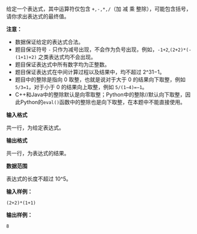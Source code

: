 给定一个表达式，其中运算符仅包含 `+,-,*,/`（加 减 乘 整除），可能包含括号，请你求出表达式的最终值。

**注意：**

- 数据保证给定的表达式合法。
- 题目保证符号 `-` 只作为减号出现，不会作为负号出现，例如，`-1+2`,`(2+2)*(-(1+1)+2)` 之类表达式均不会出现。
- 题目保证表达式中所有数字均为正整数。
- 题目保证表达式在中间计算过程以及结果中，均不超过 2^31−1。
- 题目中的整除是指向 0 取整，也就是说对于大于 0 的结果向下取整，例如 `5/3=1`，对于小于 0 的结果向上取整，例如 `5/(1−4)=−1`。
- C++和Java中的整除默认是向零取整；Python中的整除//默认向下取整，因此Python的`eval()`函数中的整除也是向下取整，在本题中不能直接使用。

**输入格式**

共一行，为给定表达式。

**输出格式**

共一行，为表达式的结果。

**数据范围**

表达式的长度不超过 10^5。

**输入样例：**
```
(2+2)*(1+1)
```
**输出样例：**
```
8
```
